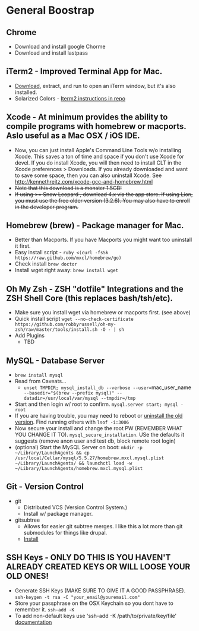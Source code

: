General Boostrap
================

Chrome
------
* Download and install google Chorme
* Download and install lastpass

iTerm2 - Improved Terminal App for Mac.
---------------------------------------
* [Download](http://code.google.com/p/iterm2/downloads/list), extract, and run to open an iTerm window, but it's also installed.
* Solarized Colors - [Iterm2 instructions in repo](https://github.com/altercation/solarized/blob/master/iterm2-colors-solarized/)


Xcode -  At minimum provides the ability to compile programs with homebrew or macports. Aslo useful as a Mac OSX / iOS IDE.
-------
* Now, you can just install Apple's Command Line Tools w/o installing Xcode. This saves a ton of time and space if you don't use Xcode for devel. If you do install Xcode, you will then need to install CLT in the Xcode preferences > Downloads. If you already downloaded and want to save some space, then you can also uninstall Xcode. See http://kennethreitz.com/xcode-gcc-and-homebrew.html
* ~~Note that this download is a monster 1.5GB!~~
* ~~If using >= Snow Leopard , download 4.x via the app store. If using Lion, you must use the free older version (3.2.6). You may also have to enroll in the developer program.~~

Homebrew (brew) - Package manager for Mac.
--------------
* Better than Macports. If you have Macports you might want too uninstall it first.
* Easy install script - `ruby <(curl -fsSk https://raw.github.com/mxcl/homebrew/go)`
* Check install `brew doctor`
* Install wget right away: `brew install wget`

Oh My Zsh - ZSH "dotfile" Integrations and the ZSH Shell Core (this replaces bash/tsh/etc).
----------
* Make sure you install wget via homebrew or macports first. (see above)
* Quick install script `wget --no-check-certificate https://github.com/robbyrussell/oh-my-zsh/raw/master/tools/install.sh -O - | sh`
* Add Plugins
    - TBD

MySQL - Database Server
----------
* `brew install mysql`
* Read from Caveats...
    - `unset TMPDIR; mysql_install_db --verbose --user=`mac_user_name` --basedir="$(brew --prefix mysql)" --datadir=/usr/local/var/mysql --tmpdir=/tmp`
* Start and then login w/ root to confirm. `mysql.server start; mysql -root`
* If you are having trouble, you may need to reboot or [uninstall the old version](http://stackoverflow.com/questions/4359131/brew-install-mysql-on-mac-os). Find running others with `lsof -i:3006` 
* Now secure your install and change the root PW (REMEMBER WHAT YOU CHANGE IT TO). `mysql_secure_installation`. USe the defaults it suggests (remove anon user and test db, block remote root login)
* (optional) Start the MySQL Server on boot:
    `mkdir -p ~/Library/LaunchAgents &&
    cp /usr/local/Cellar/mysql/5.5.27/homebrew.mxcl.mysql.plist ~/Library/LaunchAgents/ &&
    launchctl load -w ~/Library/LaunchAgents/homebrew.mxcl.mysql.plist`

Git - Version Control
---------------
* git
    - Distributed VCS (Version Control System.)
    - Install w/ package manager.
* gitsubtree
    - Allows for easier git subtree merges. I like this a lot more than git submodules for things like drupal.
    - [Install](https://github.com/apenwarr/git-subtree)

SSH Keys - ONLY DO THIS IS YOU HAVEN'T ALREADY CREATED KEYS OR WILL LOOSE YOUR OLD ONES!
--------
* Generate SSH Keys (MAKE SURE TO GIVE IT A GOOD PASSPHRASE). `ssh-keygen -t rsa -C "your_email@youremail.com"`
* Store your passphrase on the OSX Keychain so you dont have to remember it. `ssh-add -K`
* To add non-default keys use 'ssh-add -K /path/to/private/key/file' [documentation](http://www-uxsup.csx.cam.ac.uk/~aia21/osx/leopard-ssh.html#Passphrase)